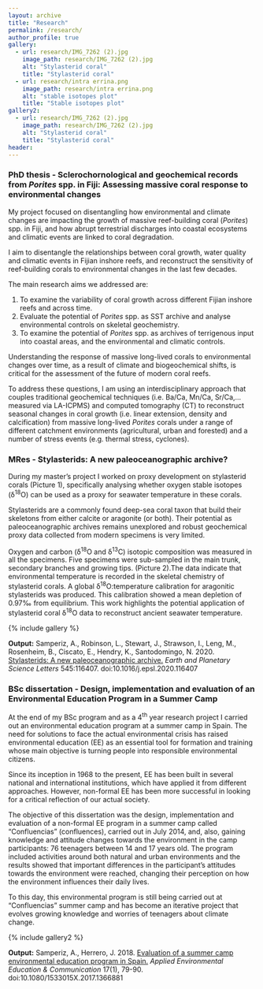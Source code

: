 ```yaml
---
layout: archive
title: "Research"
permalink: /research/
author_profile: true
gallery:
  - url: research/IMG_7262 (2).jpg
    image_path: research/IMG_7262 (2).jpg
    alt: "Stylasterid coral"
    title: "Stylasterid coral"
  - url: research/intra errina.png
    image_path: research/intra errina.png
    alt: "stable isotopes plot"
    title: "Stable isotopes plot"
gallery2:
  - url: research/IMG_7262 (2).jpg
    image_path: research/IMG_7262 (2).jpg
    alt: "Stylasterid coral"
    title: "Stylasterid coral"
header:
---
```


<h3>PhD thesis - Sclerochornological and geochemical records from <i>Porites</i> spp. in Fiji: Assessing massive coral response to environmental changes</h3> 

My project focused on disentangling how environmental and climate changes are impacting the growth of massive reef-building coral (<i>Porites</i>) spp. in Fiji, and how abrupt terrestrial discharges into coastal ecosystems and climatic events are linked to coral degradation.

I aim to disentangle the relationships between coral growth, water quality and climatic events in Fijian inshore reefs, and reconstruct the sensitivity of reef-building corals to environmental changes in the last few decades.

The main research aims we addressed are:
1.	To examine the variability of coral growth across different Fijian inshore reefs and across time.
2.	Evaluate the potential of <i>Porites</i> spp. as SST archive and analyse environmental controls on skeletal geochemistry.
3.	To examine the potential of <i>Porites</i> spp. as archives of terrigenous input into coastal areas, and the environmental and climatic controls. 

Understanding the response of massive long-lived corals to environmental changes over time, as a result of climate and biogeochemical shifts, is critical for the assessment of the future of modern coral reefs.

To address these questions, I am using an interdisciplinary approach that couples traditional geochemical techniques (i.e. Ba/Ca, Mn/Ca, Sr/Ca,… measured via LA-ICPMS) and computed tomography (CT) to reconstruct seasonal changes in coral growth (i.e. linear extension, density and calcification) from massive long-lived <i>Porites</i> corals under a range of different catchment environments (agricultural, urban and forested) and a number of stress events (e.g. thermal stress, cyclones).


<h3>MRes - Stylasterids: A new paleoceanographic archive?</h3>

During my master’s project I worked on proxy development on stylasterid corals (Picture 1), specifically analysing whether oxygen stable isotopes (δ<sup>18</sup>O) can be used as a proxy for seawater temperature in these corals. 
  
Stylasterids are a commonly found deep-sea coral taxon that build their skeletons from either calcite or aragonite (or both). Their potential as paleoceanographic archives remains unexplored and robust geochemical proxy data collected from modern specimens is very limited. 

Oxygen and carbon (δ<sup>18</sup>O and δ<sup>13</sup>C) isotopic composition was measured in all the specimens. Five specimens were sub-sampled in the main trunk, secondary branches and growing tips. (Picture 2).The data indicate that environmental temperature is recorded in the skeletal chemistry of stylasterid corals. A global δ<sup>18</sup>O:temperature calibration for aragonitic stylasterids was produced. This calibration showed a mean depletion of 0.97‰ from equilibrium. This work highlights the potential application of stylasterid coral δ<sup>18</sup>O data to reconstruct ancient seawater temperature.

{% include gallery %}
  
<b>Output:</b> Samperiz, A., Robinson, L., Stewart, J., Strawson, I., Leng, M., Rosenheim, B., Ciscato, E., Hendry, K., Santodomingo, N. 2020.  <a href='https://doi.org/10.1016/j.epsl.2020.116407'>Stylasterids: A new paleoceanographic archive.</a> <i>Earth and Planetary Science Letters</i> 545:116407. doi:10.1016/j.epsl.2020.116407


<h3>BSc dissertation - Design, implementation and evaluation of an Environmental Education Program in a Summer Camp</h3>

At the end of my BSc program and as a 4<sup>th</sup> year research project I carried out an environmental education program at a summer camp in Spain. 
The need for solutions to face the actual environmental crisis has raised environmental education (EE) as an essential tool for formation and training whose main objective is turning people into responsible environmental citizens.
  
Since its inception in 1968 to the present, EE has been built in several national and international institutions, which have applied it from different approaches. However, non-formal EE has been more successful in looking for a critical reflection of our actual society.
  
The objective of this dissertation was the design, implementation and evaluation of a non-formal EE program in a summer camp called “Confluencias” (confluences), carried out in July 2014, and, also, gaining knowledge and attitude changes towards the environment in the camp participants: 76 teenagers between 14 and 17 years old. The program included activities around both natural and urban environments and the results showed that important differences in the participant’s attitudes towards the environment were reached, changing their perception on how the environment influences their daily lives. 
  
To this day, this environmental program is still being carried out at  “Confluencias” summer camp and has become an iterative project that evolves growing knowledge and worries of teenagers about climate change. 

{% include gallery2 %}

<b>Output:</b> Samperiz, A., Herrero, J. 2018.  <a href='https://doi.org/10.1080/1533015X.2017.1366881'>Evaluation of a summer camp environmental education program in Spain.</a> <i>Applied Environmental Education & Communication</i> 17(1), 79-90. doi:10.1080/1533015X.2017.1366881
<nbsp>

